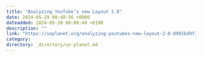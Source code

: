```yaml
---
title: "Analyzing YouTube’s new Layout 2.0"
date: 2024-05-29 08:48:56 +0000
dateadded: 2024-05-30 00:00:49 +0100
description: ""
link: "https://uxplanet.org/analyzing-youtubes-new-layout-2-0-8981bd9f3ef4?source=rss----819cc2aaeee0---4"
category:
directory: _directory/ux-planet.md
---
```

